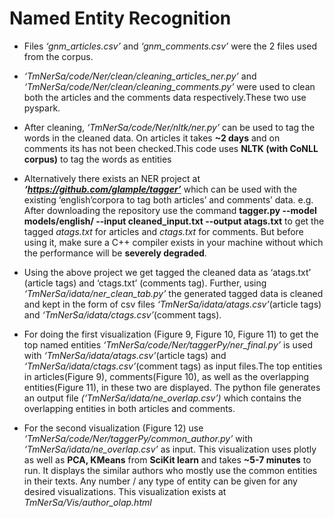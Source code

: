# Named Entity Recognition

- Files *‘gnm_articles.csv’* and *‘gnm_comments.csv’* were the 2 files used from the corpus.

- *‘TmNerSa/code/Ner/clean/cleaning_articles_ner.py’* and *‘TmNerSa/code/Ner/clean/cleaning_comments.py’* were used to clean both the articles and the comments data respectively.These two use pyspark.

- After cleaning, *‘TmNerSa/code/Ner/nltk/ner.py’* can be used to tag the words in the cleaned data. On articles it takes **~2 days** and on comments its has not been checked.This code uses **NLTK (with CoNLL corpus)** to tag the words as entities

- Alternatively there exists an NER project at **_‘https://github.com/glample/tagger’_** which can be used with the existing ‘english’corpora to tag both articles’ and comments’ data.
e.g. After downloading the repository use the command **tagger.py --model models/english/ --input cleaned_input.txt --output atags.txt** to get the tagged *atags.txt* for articles and *ctags.txt* for comments.
But before using it, make sure a C++ compiler exists in your machine without which the performance will be **severely degraded**.

- Using the above project we get tagged the cleaned data as ‘atags.txt’ (article tags) and ‘ctags.txt’ (comments tag). Further, using 
*‘TmNerSa/idata/ner_clean_tab.py’* the generated tagged data is cleaned and kept in the form of csv files *‘TmNerSa/idata/atags.csv’*(article tags) and *‘TmNerSa/idata/ctags.csv’*(comment tags).

- For doing the first visualization (Figure 9, Figure 10, Figure 11) to get the top named entities *‘TmNerSa/code/Ner/taggerPy/ner_final.py’* is used with *‘TmNerSa/idata/atags.csv’*(article tags) and *‘TmNerSa/idata/ctags.csv’*(comment tags) as input files.The top entities in articles(Figure 9), comments(Figure 10), as well as the overlapping entities(Figure 11), in these two are displayed. The python file generates an output file *(‘TmNerSa/idata/ne_overlap.csv’)* which contains the overlapping entities in both articles and comments.

- For the second visualization (Figure 12) use *‘TmNerSa/code/Ner/taggerPy/common_author.py’* with *‘TmNerSa/idata/ne_overlap.csv’* as input. This visualization uses 
plotly as well as **PCA, KMeans** from **SciKit learn** and takes **~5-7 minutes** to run. It displays the similar authors who mostly use the common entities in their 
texts. Any number / any type  of entity can be given for any desired visualizations. This visualization exists at *TmNerSa/Vis/author_olap.html*
